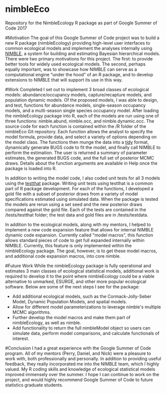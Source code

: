 # nimbleEco
Repository for the NimbleEcology R package as part of Google Summer of Code 2017

#Motivation
The goal of this Google Summer of Code project was to build a new R package (nimbleEcology) providing high-level user interfaces to common ecological models and implement the analyses internally using [NIMBLE](https://r-nimble.org/), a system for building and estimating Bayesian hierarchical models.  There were two primary motivations for this project. The first: to provide better tools for widely used ecological models.  The second, perhaps equally important, was to showcase how NIMBLE can serve as a computational engine “under the hood” of an R package, and to develop extensions to NIMBLE that will support its use in this way.
 
#Work Completed 
I set out to implement 3 broad classes of ecological models: abundance/occupancy models, capture/recapture models, and population dynamic models.  Of the proposed models, I was able to design, and test, functions for abundance models, single-season occupancy models, and a multi-season single species occupancy model.  After loading the nimbleEcology package into R, each of the models are run using one of three functions: nimble.abund, nimble.occ, and nimble.dynamic.occ.  The source code for each function is contained within the /R folder of the nimbleEco Git repository.  Each function allows the analyst to specify the model formula, provide data, and select a variety of options depending on the model class.  The functions then munge the data into a [tidy](http://vita.had.co.nz/papers/tidy-data.html) format, dynamically generate BUGS code to fit the model, and finally call NIMBLE to perform the estimation.  The user is returned a summary of parameter estimates, the generated BUGS code, and the full set of posterior MCMC draws.  Details about the function arguments are available in Help once the package is loaded into R.

In addition to writing the model code, I also coded unit tests for all 3 models using the [testthat](http://r-pkgs.had.co.nz/tests.html) package.  Writing unit tests using testthat is a common part of R package development.  For each of the functions, I developed a gold file with a subset of posterior draws from a variety of model specifications estimated using simulated data.  When the package is tested the models are rerun using a set seed and the new posterior draws compared against the gold file.  Each of the tests are contained in the /tests/testthat folder; the test data and gold files are in /tests/testdata.

In addition to the ecological models, along with my mentors, I helped to implement a new code expansion feature that allows for internal NIMBLE dynamic code expansion.  Currently called "model macros", this function allows standard pieces of code to get full expanded internally within NIMBLE.  Currently, this feature is only implemented within the nimbleEcology package.  The goal, however, is to get these model macros, and additional code expansion macros, into core nimble.

#Future Work
While the nimbleEcology package is fully operational and estimates 3 main classes of ecological statistical models, additional work is required to develop it to the point where nimbleEcology could be a viable alternative to unmarked, ESURGE, and other more popular ecological software.  Below are some of the next steps I see for the package: 

* Add additional ecological models, such as the Cormack-Jolly-Seber Model, Dynamic Population Models, and spatial models.
* Allow for different model parameterizations to leverage nimble's multiple MCMC algorithms.
* Further develop the model macros and make them part of nimbleEcology, as well as nimble.
* Add functionality to return the full nimbleModel object so users can simulate data, perform model comparisons, and calculate functionals of interest.

#Conclusion
I had a great experience with the Google Summer of Code program.  All of my mentors (Perry, Daniel, and Nick) were a pleasure to work with, both professionally and personally.  In addition to providing useful feedback, they really incorporated me into the NIMBLE team, which I highly valued.  My R coding skills and knowledge of ecological statistical models improved immensely over the summer.  I hope I can continue to work on the project, and would highly recommend Google Summer of Code to future statistics graduate students.






